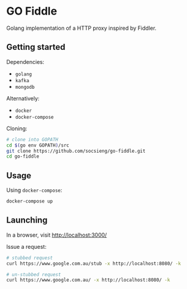 # GO Fiddle

Golang implementation of a HTTP proxy inspired by Fiddler.

## Getting started

Dependencies:

* `golang`
* `kafka`
* `mongodb`

Alternatively:

* `docker`
* `docker-compose`

Cloning:

```sh
# clone into GOPATH
cd $(go env GOPATH)/src
git clone https://github.com/socsieng/go-fiddle.git
cd go-fiddle
```

## Usage

Using `docker-compose`:

```sh
docker-compose up
```

## Launching

In a browser, visit [http://localhost:3000/](http://localhost:3000/)

Issue a request:

```sh
# stubbed request
curl https://www.google.com.au/stub -x http://localhost:8080/ -k

# un-stubbed request
curl https://www.google.com.au/ -x http://localhost:8080/ -k
```
